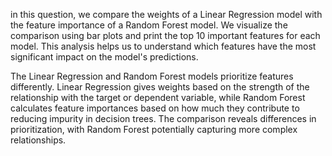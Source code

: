 in this question, we compare the weights of a Linear Regression model with the feature importance of a Random Forest model. We visualize the comparison using bar plots and print the top 10 important features for each model. This analysis helps us to understand which features have the most significant impact on the model's predictions.

The Linear Regression and Random Forest models prioritize features differently. Linear Regression gives weights based on the strength of the relationship with the target or dependent variable, while Random Forest calculates feature importances based on how much they contribute to reducing impurity in decision trees. The comparison reveals differences in prioritization, with Random Forest potentially capturing more complex relationships.
